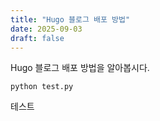 ```yaml
---
title: "Hugo 블로그 배포 방법"
date: 2025-09-03
draft: false
---
```


Hugo 블로그 배포 방법을 알아봅시다.

```
python test.py
```  

테스트